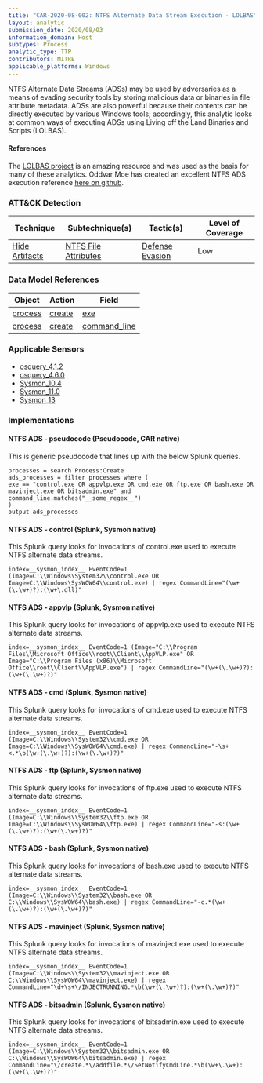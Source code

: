 ```yaml
---
title: "CAR-2020-08-002: NTFS Alternate Data Stream Execution - LOLBAS"
layout: analytic
submission_date: 2020/08/03
information_domain: Host
subtypes: Process
analytic_type: TTP
contributors: MITRE
applicable_platforms: Windows
---
```


NTFS Alternate Data Streams (ADSs) may be used by adversaries as a means of evading security tools by storing malicious data or binaries in file attribute metadata. ADSs are also powerful because their contents can be directly executed by various Windows tools; accordingly, this analytic looks at common ways of executing ADSs using Living off the Land Binaries and Scripts (LOLBAS).

#### References
The [LOLBAS project](https://lolbas-project.github.io/) is an amazing resource and was used as the basis for many of these analytics.
Oddvar Moe has created an excellent NTFS ADS execution reference [here on github](https://gist.github.com/api0cradle/cdd2d0d0ec9abb686f0e89306e277b8f).


### ATT&CK Detection

|Technique|Subtechnique(s)|Tactic(s)|Level of Coverage|
|---|---|---|---|
|[Hide Artifacts](https://attack.mitre.org/techniques/T1564/)|[NTFS File Attributes](https://attack.mitre.org/techniques/T1564/004/)|[Defense Evasion](https://attack.mitre.org/tactics/TA0005/)|Low|

### Data Model References

|Object|Action|Field|
|---|---|---|
|[process](/data_model/process) | [create](/data_model/process#create) | [exe](/data_model/process#exe) |
|[process](/data_model/process) | [create](/data_model/process#create) | [command_line](/data_model/process#command_line) |


### Applicable Sensors

- [osquery_4.1.2](/sensors/osquery_4.1.2)
- [osquery_4.6.0](/sensors/osquery_4.6.0)
- [Sysmon_10.4](/sensors/sysmon_10.4)
- [Sysmon_11.0](/sensors/sysmon_11.0)
- [Sysmon_13](/sensors/sysmon_13)

### Implementations

#### NTFS ADS - pseudocode (Pseudocode, CAR native)


This is generic pseudocode that lines up with the below Splunk queries.


```
processes = search Process:Create
ads_processes = filter processes where (
exe == "control.exe OR appvlp.exe OR cmd.exe OR ftp.exe OR bash.exe OR mavinject.exe OR bitsadmin.exe" and command_line.matches("__some_regex__")
)
output ads_processes
```


#### NTFS ADS - control (Splunk, Sysmon native)


This Splunk query looks for invocations of control.exe used to execute NTFS alternate data streams.


```
index=__sysmon_index__ EventCode=1 (Image=C:\\Windows\System32\\control.exe OR Image=C:\\Windows\SysWOW64\\control.exe) | regex CommandLine="(\w+(\.\w+)?):(\w+\.dll)"
```


#### NTFS ADS - appvlp (Splunk, Sysmon native)


This Splunk query looks for invocations of appvlp.exe used to execute NTFS alternate data streams.


```
index=__sysmon_index__ EventCode=1 (Image="C:\\Program Files\\Microsoft Office\\root\\Client\\AppVLP.exe" OR Image="C:\\Program Files (x86)\\Microsoft Office\\root\\Client\\AppVLP.exe") | regex CommandLine="(\w+(\.\w+)?):(\w+(\.\w+)?)"
```


#### NTFS ADS - cmd (Splunk, Sysmon native)


This Splunk query looks for invocations of cmd.exe used to execute NTFS alternate data streams.


```
index=__sysmon_index__ EventCode=1 (Image=C:\\Windows\\System32\\cmd.exe OR Image=C:\\Windows\\SysWOW64\\cmd.exe) | regex CommandLine="-\s+<.*\b(\w+(\.\w+)?):(\w+(\.\w+)?)"
```


#### NTFS ADS - ftp (Splunk, Sysmon native)


This Splunk query looks for invocations of ftp.exe used to execute NTFS alternate data streams.


```
index=__sysmon_index__ EventCode=1 (Image=C:\\Windows\\System32\\ftp.exe OR Image=C:\\Windows\\SysWOW64\\ftp.exe) | regex CommandLine="-s:(\w+(\.\w+)?):(\w+(\.\w+)?)"
```


#### NTFS ADS - bash (Splunk, Sysmon native)


This Splunk query looks for invocations of bash.exe used to execute NTFS alternate data streams.


```
index=__sysmon_index__ EventCode=1 (Image=C:\\Windows\\System32\\bash.exe OR C:\\Windows\\SysWOW64\\bash.exe) | regex CommandLine="-c.*(\w+(\.\w+)?):(\w+(\.\w+)?)"
```


#### NTFS ADS - mavinject (Splunk, Sysmon native)


This Splunk query looks for invocations of mavinject.exe used to execute NTFS alternate data streams.


```
index=__sysmon_index__ EventCode=1 (Image=C:\\Windows\\System32\\mavinject.exe OR C:\\Windows\\SysWOW64\\mavinject.exe) | regex CommandLine="\d+\s+\/INJECTRUNNING.*\b(\w+(\.\w+)?):(\w+(\.\w+)?)"
```


#### NTFS ADS - bitsadmin (Splunk, Sysmon native)


This Splunk query looks for invocations of bitsadmin.exe used to execute NTFS alternate data streams.


```
index=__sysmon_index__ EventCode=1 (Image=C:\\Windows\\System32\\bitsadmin.exe OR C:\\Windows\\SysWOW64\\bitsadmin.exe) | regex CommandLine="\/create.*\/addfile.*\/SetNotifyCmdLine.*\b(\w+\.\w+):(\w+(\.\w+)?)"
```





